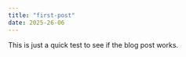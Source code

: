 ```yaml
---
title: "first-post"
date: 2025-26-06
---
```


This is just a quick test to see if the blog post works.
